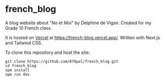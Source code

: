 # french_blog

A blog website about "No et Moi" by Delphine de Vigan. Created for my Grade 10 French class.

It is hosted on [Vercel](https://vercel.com/) at <https://french-blog.vercel.app/>. Written with Next.js and Tailwind CSS.

To clone this repository and host the site:

```text
git clone https://github.com/876pol/french_blog.git
cd french_blog
npm install
npm run dev
```
